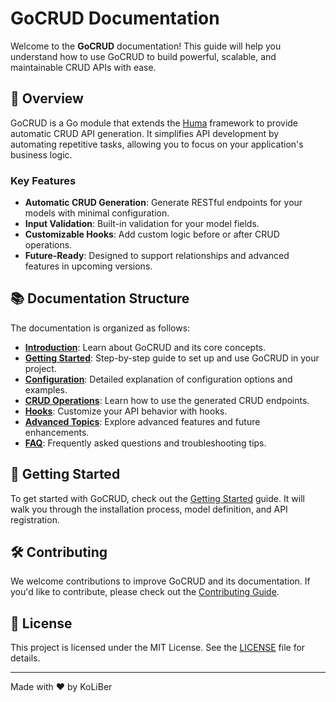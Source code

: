 # GoCRUD Documentation

Welcome to the **GoCRUD** documentation! This guide will help you understand how to use GoCRUD to build powerful, scalable, and maintainable CRUD APIs with ease.

## 📖 Overview

GoCRUD is a Go module that extends the [Huma](https://huma.rocks/) framework to provide automatic CRUD API generation. It simplifies API development by automating repetitive tasks, allowing you to focus on your application's business logic.

### Key Features

-   **Automatic CRUD Generation**: Generate RESTful endpoints for your models with minimal configuration.
-   **Input Validation**: Built-in validation for your model fields.
-   **Customizable Hooks**: Add custom logic before or after CRUD operations.
-   **Future-Ready**: Designed to support relationships and advanced features in upcoming versions.

## 📚 Documentation Structure

The documentation is organized as follows:

-   **[Introduction](introduction.md)**: Learn about GoCRUD and its core concepts.
-   **[Getting Started](getting-started.md)**: Step-by-step guide to set up and use GoCRUD in your project.
-   **[Configuration](configuration.md)**: Detailed explanation of configuration options and examples.
-   **[CRUD Operations](crud-operations.md)**: Learn how to use the generated CRUD endpoints.
-   **[Hooks](hooks.md)**: Customize your API behavior with hooks.
-   **[Advanced Topics](advanced-topics.md)**: Explore advanced features and future enhancements.
-   **[FAQ](FAQ.md)**: Frequently asked questions and troubleshooting tips.

## 🚀 Getting Started

To get started with GoCRUD, check out the [Getting Started](getting-started.md) guide. It will walk you through the installation process, model definition, and API registration.

## 🛠️ Contributing

We welcome contributions to improve GoCRUD and its documentation. If you'd like to contribute, please check out the [Contributing Guide](https://github.com/ckoliber/gocrud/CONTRIBUTING.md).

## 📝 License

This project is licensed under the MIT License. See the [LICENSE](https://github.com/ckoliber/gocrud/LICENSE.md) file for details.

---

Made with ❤️ by KoLiBer
